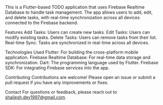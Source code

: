 This is a Flutter-based TODO application that uses Firebase Realtime Database to handle task management. The app allows users to add, edit, and delete tasks, with real-time synchronization across all devices connected to the Firebase backend.

Features
Add Tasks: Users can create new tasks.
Edit Tasks: Users can modify existing tasks.
Delete Tasks: Users can remove tasks from their list.
Real-time Sync: Tasks are synchronized in real-time across all devices.

Technologies Used
Flutter: For building the cross-platform mobile application.
Firebase Realtime Database: For real-time data storage and synchronization.
Dart: The programming language used by Flutter.
Firebase SDK: For integrating Firebase services into the app.

Contributing
Contributions are welcome! Please open an issue or submit a pull request if you have any improvements or fixes.

Contact
For questions or feedback, please reach out to shailesh.dev1997@gmail.com.
